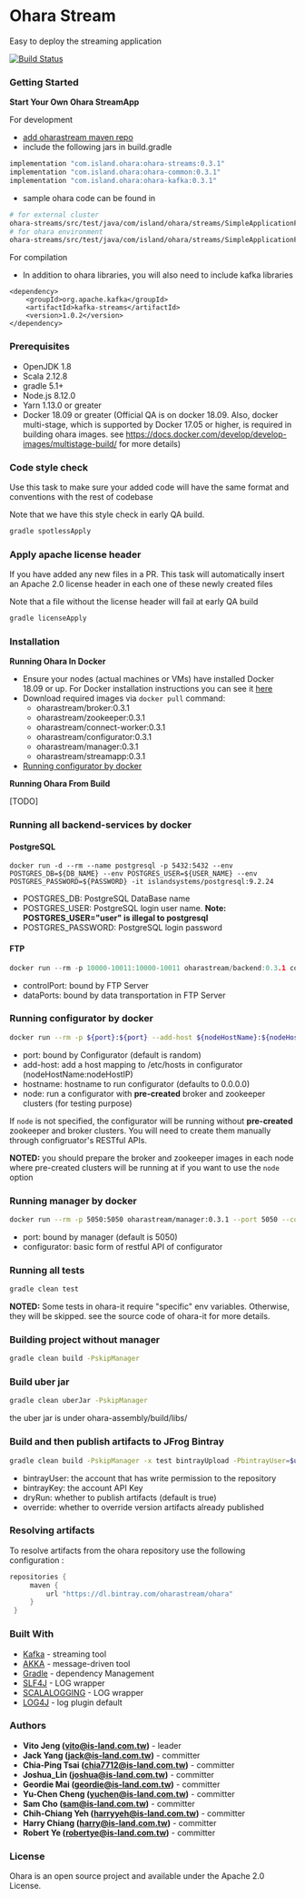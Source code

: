 # Ohara Stream

Easy to deploy the streaming application

[![Build Status](https://builds.is-land.com.tw/buildStatus/icon?job=PostCommit-OHARA)](https://builds.is-land.com.tw/job/PostCommit-OHARA/)

### Getting Started

**Start Your Own Ohara StreamApp**

For development

- [add oharastream maven repo](#Resolving-artifacts)
- include the following jars in build.gradle

```groovy
implementation "com.island.ohara:ohara-streams:0.3.1"
implementation "com.island.ohara:ohara-common:0.3.1"
implementation "com.island.ohara:ohara-kafka:0.3.1"
```

- sample ohara code can be found in

```sh
# for external cluster
ohara-streams/src/test/java/com/island/ohara/streams/SimpleApplicationForExternalEnv.java
# for ohara environment
ohara-streams/src/test/java/com/island/ohara/streams/SimpleApplicationForOharaEnv.java
```

For compilation

- In addition to ohara libraries, you will also need to include kafka libraries

```
<dependency>
    <groupId>org.apache.kafka</groupId>
    <artifactId>kafka-streams</artifactId>
    <version>1.0.2</version>
</dependency>
```

### Prerequisites

- OpenJDK 1.8
- Scala 2.12.8
- gradle 5.1+
- Node.js 8.12.0
- Yarn 1.13.0 or greater
- Docker 18.09 or greater (Official QA is on docker 18.09. Also, docker multi-stage, which is supported by Docker 17.05 or higher, is required in building ohara images. see https://docs.docker.com/develop/develop-images/multistage-build/ for more details)

### Code style check

Use this task to make sure your added code will have the same format and conventions with the rest of codebase

Note that we have this style check in early QA build.

```sh
gradle spotlessApply
```

### Apply apache license header

If you have added any new files in a PR. This task will automatically insert an Apache 2.0 license header in each one of these newly created files

Note that a file without the license header will fail at early QA build

```sh
gradle licenseApply
```

### Installation

**Running Ohara In Docker**

- Ensure your nodes (actual machines or VMs) have installed Docker 18.09 or up. For Docker installation instructions you can see it [here](https://github.com/oharastream/ohara/blob/master/docker/README.md)
- Download required images via `docker pull` command:
  - oharastream/broker:0.3.1
  - oharastream/zookeeper:0.3.1
  - oharastream/connect-worker:0.3.1
  - oharastream/configurator:0.3.1
  - oharastream/manager:0.3.1
  - oharastream/streamapp:0.3.1
- [Running configurator by docker](#running-configurator-by-docker)

**Running Ohara From Build**

[TODO]

### Running all backend-services by docker

#### PostgreSQL

```
docker run -d --rm --name postgresql -p 5432:5432 --env POSTGRES_DB=${DB_NAME} --env POSTGRES_USER=${USER_NAME} --env POSTGRES_PASSWORD=${PASSWORD} -it islandsystems/postgresql:9.2.24
```

- POSTGRES_DB: PostgreSQL DataBase name
- POSTGRES_USER: PostgreSQL login user name. **Note: POSTGRES_USER="user" is illegal to postgresql**
- POSTGRES_PASSWORD: PostgreSQL login password

#### FTP

```h
docker run --rm -p 10000-10011:10000-10011 oharastream/backend:0.3.1 com.island.ohara.testing.service.FtpServer --controlPort 10000 --dataPorts 10001-10011 --user ${UserName} --password ${Password} --hostname ${hostIP or hostName}
```

- controlPort: bound by FTP Server
- dataPorts: bound by data transportation in FTP Server

### Running configurator by docker

```sh
docker run --rm -p ${port}:${port} --add-host ${nodeHostName}:${nodeHostIP} oharastream/configurator:0.3.1 --port ${port} --hostname ${host} --node ${SshUserName}:${SshPassword}@${NodeHostName}:${SshPort}
```

- port: bound by Configurator (default is random)
- add-host: add a host mapping to /etc/hosts in configurator (nodeHostName:nodeHostIP)
- hostname: hostname to run configurator (defaults to 0.0.0.0)
- node: run a configurator with **pre-created** broker and zookeeper clusters (for testing purpose)

If `node` is not specified, the configurator will be running without **pre-created** zookeeper and broker clusters. You will need to create them manually
through configruator's RESTful APIs.

**NOTED:** you should prepare the broker and zookeeper images in each node where pre-created clusters will be running at if you want to use the `node` option

### Running manager by docker

```sh
docker run --rm -p 5050:5050 oharastream/manager:0.3.1 --port 5050 --configurator http://localhost:12345/v0
```

- port: bound by manager (default is 5050)
- configurator: basic form of restful API of configurator

### Running all tests

```sh
gradle clean test
```

**NOTED:** Some tests in ohara-it require "specific" env variables. Otherwise, they will be skipped.
see the source code of ohara-it for more details.

### Building project without manager

```sh
gradle clean build -PskipManager
```

### Build uber jar

```sh
gradle clean uberJar -PskipManager
```

the uber jar is under ohara-assembly/build/libs/

### Build and then publish artifacts to JFrog Bintray

```sh
gradle clean build -PskipManager -x test bintrayUpload -PbintrayUser=$user -PbintrayKey=$key -PdryRun=false -Poverride=true
```
- bintrayUser: the account that has write permission to the repository
- bintrayKey: the account API Key
- dryRun: whether to publish artifacts (default is true)
- override: whether to override version artifacts already published

### Resolving artifacts

To resolve artifacts from the ohara repository use the following configuration :
```groovy
repositories {
     maven {
         url "https://dl.bintray.com/oharastream/ohara"
     }
 }
```

### Built With

- [Kafka](https://github.com/apache/kafka) - streaming tool
- [AKKA](https://akka.io/) - message-driven tool
- [Gradle](https://gradle.org) - dependency Management
- [SLF4J](https://www.slf4j.org/) - LOG wrapper
- [SCALALOGGING](https://github.com/typesafehub/scalalogging) - LOG wrapper
- [LOG4J](https://logging.apache.org/log4j/2.x/) - log plugin default

### Authors

- **Vito Jeng (vito@is-land.com.tw)** - leader
- **Jack Yang (jack@is-land.com.tw)** - committer
- **Chia-Ping Tsai (chia7712@is-land.com.tw)** - committer
- **Joshua_Lin (joshua@is-land.com.tw)** - committer
- **Geordie Mai (geordie@is-land.com.tw)** - committer
- **Yu-Chen Cheng (yuchen@is-land.com.tw)** - committer
- **Sam Cho (sam@is-land.com.tw)** - committer
- **Chih-Chiang Yeh (harryyeh@is-land.com.tw)** - committer
- **Harry Chiang (harry@is-land.com.tw)** - committer
- **Robert Ye (robertye@is-land.com.tw)** - committer

### License

Ohara is an open source project and available under the Apache 2.0 License.
